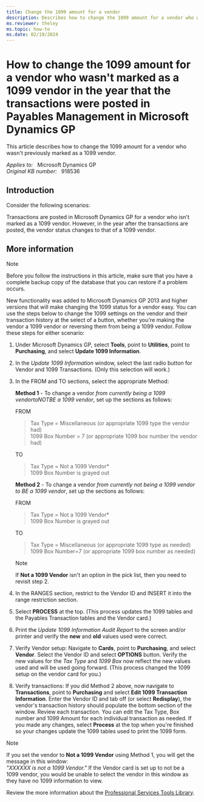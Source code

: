 ```yaml
---
title: Change the 1099 amount for a vendor
description: Describes how to change the 1099 amount for a vendor who wasn't marked as a 1099 vendor in the year that the transactions were posted in Payables Management in Microsoft Dynamics GP.
ms.reviewer: theley
ms.topic: how-to
ms.date: 02/19/2024
---
```

# How to change the 1099 amount for a vendor who wasn't marked as a 1099 vendor in the year that the transactions were posted in Payables Management in Microsoft Dynamics GP

This article describes how to change the 1099 amount for a vendor who wasn't previously marked as a 1099 vendor.

_Applies to:_ &nbsp; Microsoft Dynamics GP  
_Original KB number:_ &nbsp; 918536

## Introduction

Consider the following scenarios:

Transactions are posted in Microsoft Dynamics GP for a vendor who isn't marked as a 1099 vendor. However, in the year after the transactions are posted, the vendor status changes to that of a 1099 vendor.

## More information

> [!NOTE]
> Before you follow the instructions in this article, make sure that you have a complete backup copy of the database that you can restore if a problem occurs.

New functionality was added to Microsoft Dynamics GP 2013 and higher versions that will make changing the 1099 status for a vendor easy. You can use the steps below to change the 1099 settings on the vendor and their transaction history at the select of a button, whether you're making the vendor a 1099 vendor or reversing them from being a 1099 vendor. Follow these steps for either scenario:

1. Under Microsoft Dynamics GP, select **Tools**, point to **Utilities**, point to **Purchasing**, and select **Update 1099 Information**.

2. In the *Update 1099 Information* window, select the last radio button for Vendor and 1099 Transactions. (Only this selection will work.)

3. In the FROM and TO sections, select the appropriate Method:

    **Method 1** - To change a vendor *from currently being a 1099 vendortoNOTBE a 1099 vendor*, set up the sections as follows:

    FROM  
    > Tax Type = Miscellaneous (or appropriate 1099 type the vendor had)  
    1099 Box Number = 7 (or appropriate 1099 box number the vendor had)

    TO  
    > Tax Type = Not a 1099 Vendor*  
    1099 Box Number is grayed out

    **Method 2** - To change a vendor *from currently not being a 1099 vendor to BE a 1099 vendor*, set up the sections as follows:

    FROM  
    > Tax Type = Not a 1099 Vendor*  
    1099 Box Number is grayed out

    TO  
    > Tax Type = Miscellaneous (or appropriate 1099 type as needed)  
    1099 Box Number=7 (or appropriate 1099 box number as needed)

    > [!NOTE]
    > If **Not a 1099 Vendor** isn't an option in the pick list, then you need to revisit step 2.

4. In the RANGES section, restrict to the Vendor ID and INSERT  it into the range restriction section.

5. Select **PROCESS** at the top. (This process updates the 1099 tables and the Payables Transaction tables and the Vendor card.)

6. Print the *Update 1099 Information Audit Report* to the screen and/or printer and verify the **new** and **old** values used were correct.

7. Verify Vendor setup: Navigate to **Cards**, point to **Purchasing**, and select **Vendor**. Select the Vendor ID and select **OPTIONS** button. Verify the new values for the *Tax Type* and *1099 Box* now reflect the new values used and will be used going forward. (This process changed the 1099 setup on the vendor card for you.)

8. Verify transactions: If you did Method 2 above, now navigate to **Transactions**, point to **Purchasing** and select **Edit 1099 Transaction Information**. Enter the Vendor ID and tab off (or select **Redisplay**), the vendor's transaction history should populate the bottom section of the window. Review each transaction. You can edit the Tax Type, Box number and 1099 Amount for each individual transaction as needed. If you made any changes, select **Process** at the top when you're finished so your changes update the 1099 tables used to print the 1099 form.

> [!NOTE]
> If you set the vendor to **Not a 1099 Vendor** using Method 1, you will get the message in this window:  
> *"XXXXXX is not a 1099 Vendor."* 
> If the Vendor card is set up to not be a 1099 vendor, you would be unable to select the vendor in this window as they have no 1099 information to view.

Review the more information about the [Professional Services Tools Library](/dynamics/s-e/gp/noam_pstl_delta).
